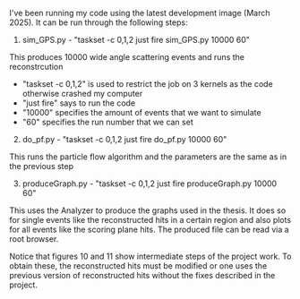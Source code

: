 I've been running my code using the latest development image (March 2025). It can be run through the following steps:
1. sim_GPS.py - "taskset -c 0,1,2 just fire sim_GPS.py 10000 60"

This produces 10000 wide angle scattering events and runs the reconstrcution
- "taskset -c 0,1,2" is used to restrict the job on 3 kernels as the code otherwise crashed my computer
- "just fire" says to run the code
- "10000" specifies the amount of events that we want to simulate
- "60" specifies the run number that we can set

2. do_pf.py - "taskset -c 0,1,2 just fire do_pf.py 10000 60"

This runs the particle flow algorithm and the parameters are the same as in the previous step

3. produceGraph.py - "taskset -c 0,1,2 just fire produceGraph.py 10000 60"

This uses the Analyzer to produce the graphs used in the thesis. It does so for single events like the reconstructed hits in a certain region and also plots for all events like the scoring plane hits. The produced file can be read via a root browser.

Notice that figures 10 and 11 show intermediate steps of the project work. To obtain these, the reconstructed hits must be modified or one uses the previous version of reconstructed hits without the fixes described in the project.
